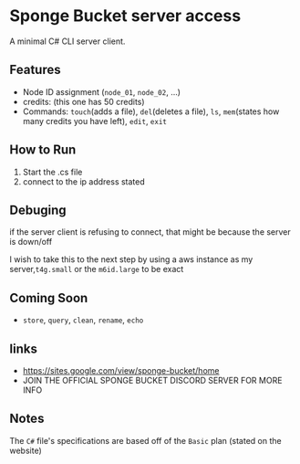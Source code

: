 
# Sponge Bucket server access

A minimal C# CLI server client.

## Features
- Node ID assignment (`node_01`, `node_02`, ...)
- credits: (this one has 50 credits)
- Commands: `touch`(adds a file), `del`(deletes a file), `ls`, `mem`(states how many credits you have left), `edit`, `exit`

## How to Run
1. Start the .cs file
2. connect to the ip address stated
## Debuging
if the server client is refusing to connect, that might be because the server is down/off

I wish to take this to the next step by using a aws instance as my server,`t4g.small` or the `m6id.large` to be exact 

## Coming Soon
- `store`, `query`, `clean`, `rename`, `echo`

## links
- https://sites.google.com/view/sponge-bucket/home
- JOIN THE OFFICIAL SPONGE BUCKET DISCORD SERVER FOR MORE INFO

## Notes
The `C#` file's specifications are based off of the `Basic` plan (stated on the website)
